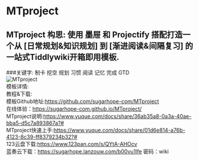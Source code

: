 # MTproject
## MTproject 构思: 使用 墨屉 和 Projectify 搭配打造一个从 [日常规划&知识规划] 到 [渐进阅读&间隔复习] 的一站式Tiddlywiki开箱即用模板.  
###关键字: 制卡 挖空 规划 习惯 阅读 记忆 完成 GTD   
![MTproject](https://user-images.githubusercontent.com/105823680/179948876-0e3f0bc8-11cf-4052-ae63-ddb8635208eb.png)   
模板详情:   
教程&下载:  
模板Github地址:https://github.com/sugarhope-com/MTproject  
在线体验：https://sugarhope-com.github.io/MTproject/  
MTproject说明:https://www.yuque.com/docs/share/36ab35a8-0a3a-40ae-bba5-d5c7a893867a?#  
MTproject快速上手:https://www.yuque.com/docs/share/01d6e814-a76b-4123-8c39-ff8379234b32?#  
123云盘下载:https://www.123pan.com/s/QYtA-AHOcv  
蓝奏云下载：https://sugarhope.lanzouw.com/b00vu1lfe 密码：wiki  
